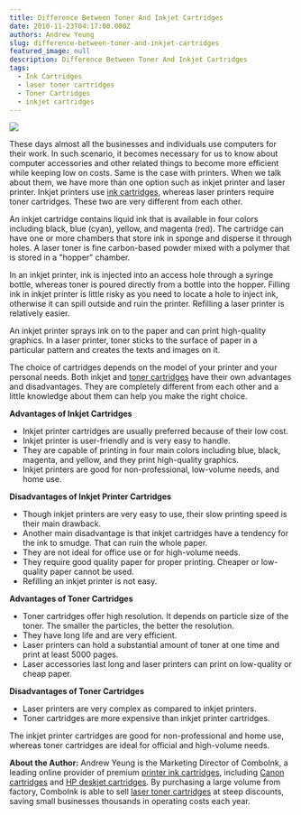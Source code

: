 ```yaml
---
title: Difference Between Toner And Inkjet Cartridges
date: 2010-11-23T04:17:00.000Z
authors: Andrew Yeung
slug: difference-between-toner-and-inkjet-cartridges
featured_image: null
description: Difference Between Toner And Inkjet Cartridges
tags:
  - Ink Cartridges
  - laser toner cartridges
  - Toner Cartridges
  - inkjet cartridges
---
```

[![](/blog/images/inkjet-cartridges.jpg)](/blog/images/inkjet-cartridges.jpg)

These days almost all the businesses and individuals use computers for their work. In such scenario, it becomes necessary for us to know about computer accessories and other related things to become more efficient while keeping low on costs. Same is the case with printers. When we talk about them, we have more than one option such as inkjet printer and laser printer. Inkjet printers use [ink cartridges](https://www.comboink.com/), whereas laser printers require toner cartridges. These two are very different from each other. 

An inkjet cartridge contains liquid ink that is available in four colors including black, blue (cyan), yellow, and magenta (red). The cartridge can have one or more chambers that store ink in sponge and disperse it through holes. A laser toner is fine carbon-based powder mixed with a polymer that is stored in a "hopper" chamber.

In an inkjet printer, ink is injected into an access hole through a syringe bottle, whereas toner is poured directly from a bottle into the hopper. Filling ink in inkjet printer is little risky as you need to locate a hole to inject ink, otherwise it can spill outside and ruin the printer. Refilling a laser printer is relatively easier.

An inkjet printer sprays ink on to the paper and can print high-quality graphics. In a laser printer, toner sticks to the surface of paper in a particular pattern and creates the texts and images on it.

The choice of cartridges depends on the model of your printer and your personal needs. Both inkjet and [toner cartridges](https://www.comboink.com/) have their own advantages and disadvantages. They are completely different from each other and a little knowledge about them can help you make the right choice. 

**Advantages of Inkjet Cartridges**

* Inkjet printer cartridges are usually preferred because of their low cost.
* Inkjet printer is user-friendly and is very easy to handle.
* They are capable of printing in four main colors including blue, black, magenta, and yellow, and they print high-quality graphics.
* Inkjet printers are good for non-professional, low-volume needs, and home use.

**Disadvantages of Inkjet Printer Cartridges**

* Though inkjet printers are very easy to use, their slow printing speed is their main drawback.
* Another main disadvantage is that inkjet cartridges have a tendency for the ink to smudge. That can ruin the whole paper.
* They are not ideal for office use or for high-volume needs.
* They require good quality paper for proper printing. Cheaper or low-quality paper cannot be used.
* Refilling an inkjet printer is not easy.

**Advantages of Toner Cartridges**

* Toner cartridges offer high resolution. It depends on particle size of the toner. The smaller the particles, the better the resolution.
* They have long life and are very efficient.
* Laser printers can hold a substantial amount of toner at one time and print at least 5000 pages.
* Laser accessories last long and laser printers can print on low-quality or cheap paper.

**Disadvantages of Toner Cartridges**

* Laser printers are very complex as compared to inkjet printers.
* Toner cartridges are more expensive than inkjet printer cartridges.

The inkjet printer cartridges are good for non-professional and home use, whereas toner cartridges are ideal for official and high-volume needs.

**About the Author:** Andrew Yeung is the Marketing Director of ComboInk, a leading online provider of premium [printer ink cartridges](https://www.comboink.com/), including [Canon cartridges](https://www.comboink.com/canon-printer-ink-cartridges) and [HP deskjet cartridges](https://www.comboink.com/hewlett-packard-hp-ink-toner-cartridges). By purchasing a large volume from factory, ComboInk is able to sell [laser toner cartridges](https://www.comboink.com/) at steep discounts, saving small businesses thousands in operating costs each year.